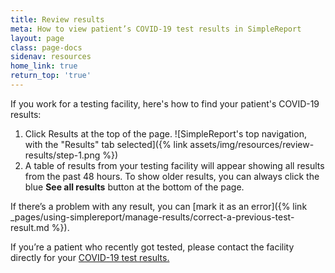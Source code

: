 ```yaml
---
title: Review results
meta: How to view patient’s COVID-19 test results in SimpleReport
layout: page
class: page-docs
sidenav: resources
home_link: true
return_top: 'true'
---
```


If you work for a testing facility, here's how to find your patient's COVID-19 results:
1. Click Results at the top of the page.
![SimpleReport's top navigation, with the "Results" tab selected]({% link assets/img/resources/review-results/step-1.png %})
2. A table of results from your testing facility will appear showing all results from the past 48 hours. To show older results, you can always click the blue **See all results** button at the bottom of the page.

If there’s a problem with any result, you can [mark it as an error]({% link _pages/using-simplereport/manage-results/correct-a-previous-test-result.md %}).


<div class="usa-alert usa-alert--info">
  <div class="usa-alert__body">
    <p class="usa-alert__text"> If you’re a patient who recently got tested, please contact the facility directly for your <a href="https://www.simplereport.gov/covid-19-results/">COVID-19 test results.</a></p>
  </div>
</div>

